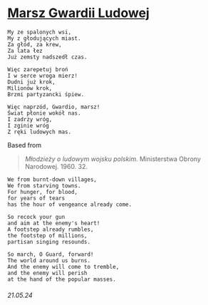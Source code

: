 # [Marsz Gwardii Ludowej](https://open.spotify.com/track/2hsVl7Y2cnFTynceZtAxxY)
```
My ze spalonych wsi,
My z głodujących miast.
Za głód, za krew, 
Za lata łez
Już zemsty nadszedł czas.

Więc zarepetuj broń
I w serce wroga mierz!
Dudni już krok,
Milionów krok,
Brzmi partyzancki śpiew.

Więc naprzód, Gwardio, marsz!
Świat płonie wokół nas.
I zadrży wróg,
I zginie wróg
Z ręki ludowych mas.
```
Based from
> *Młodzieży o ludowym wojsku polskim.* Ministerstwa Obrony Narodowej. 1960. 32.
```
We from burnt-down villages,
We from starving towns.
For hunger, for blood,
for years of tears
has the hour of vengeance already come.

So recock your gun
and aim at the enemy's heart!
A footstep already rumbles,
the footstep of millions,
partisan singing resounds.

So march, O Guard, forward!
The world around us burns.
And the enemy will come to tremble,
and the enemy will perish
at the hand of the popular masses.
```
###### 21.05.24
